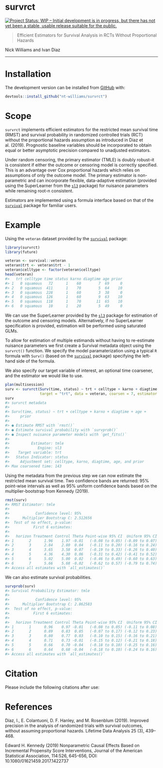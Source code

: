 
<!-- README.md is generated from README.Rmd. Please edit that file -->

# survrct

<!-- badges: start -->

[![Project Status: WIP – Initial development is in progress, but there
has not yet been a stable, usable release suitable for the
public.](https://www.repostatus.org/badges/latest/wip.svg)](https://www.repostatus.org/#wip)
<!-- badges: end -->

> Efficient Estimators for Survival Analysis in RCTs Without
> Proportional Hazards

Nick Williams and Ivan Diaz

-----

# Installation

The development version can be installed from
[GitHub](https://github.com) with:

``` r
devtools::install_github("nt-williams/survrct")
```

# Scope

`survrct` implements efficient estimators for the restricted mean
survival time (RMST) and survival probability in randomized controlled
trials (RCT) without the proportional hazards assumption as introduced
in Diaz et al. (2019). Prognostic baseline variables should be
incorporated to obtain equal or better asymptotic precision compared to
unadjusted estimators.

Under random censoring, the primary estimator (TMLE) is doubly robust–it
is consistent if either the outcome or censoring model is correctly
specified. This is an advantage over Cox proportional hazards which
relies on assumptions of only the outcome model. The primary estimator
is non-parametric and can incorporate flexible, data-adaptive estimation
(provided using the SuperLearner from the
[`sl3`](https://github.com/tlverse/sl3) package) for nuisance parameters
while remaining root-n consistent.

Estimators are implemented using a formula interface based on that of
the [`survival`](https://CRAN.R-project.org/package=survival) package
for familiar users.

# Example

Using the `veteran` dataset provided by the
[`survival`](https://CRAN.R-project.org/package=survival) package:

``` r
library(survrct)
library(future)

veteran <- survival::veteran
veteran$trt <- veteran$trt - 1
veteran$celltype <- factor(veteran$celltype)
head(veteran)
#>   trt celltype time status karno diagtime age prior
#> 1   0 squamous   72      1    60        7  69     0
#> 2   0 squamous  411      1    70        5  64    10
#> 3   0 squamous  228      1    60        3  38     0
#> 4   0 squamous  126      1    60        9  63    10
#> 5   0 squamous  118      1    70       11  65    10
#> 6   0 squamous   10      1    20        5  49     0
```

We can use the SuperLearner provided by the
[`sl3`](https://github.com/tlverse/sl3) package for estimation of the
outcome and censoring models. Alternatively, if no SuperLearner
specification is provided, estimation will be performed using saturated
GLMs.

To allow for estimation of multiple estimands without having to
re-estimate nuisance parameters we first create a Survival metadata
object using the `survrct()` function. We specify the model
paramaterization using a typical `R` formula with `Surv()` (based on the
[`survival`](https://CRAN.R-project.org/package=survival) package)
specifying the left-hand side of the formula.

We also specify our target variable of interest, an optional time
coarsener, and the estimator we would like to use.

``` r
plan(multisession)
surv <- survrct(Surv(time, status) ~ trt + celltype + karno + diagtime + age + prior, 
                target = "trt", data = veteran, coarsen = 7, estimator = "tmle")
surv
#> survrct metadata
#> 
#> Surv(time, status) ~ trt + celltype + karno + diagtime + age + 
#>     prior
#> 
#> ● Estimate RMST with `rmst()`
#> ● Estimate survival probability with `survprob()`
#> ● Inspect nuisance parameter models with `get_fits()`
#> 
#>          Estimator: tmle
#>             Engine: sl3
#>    Target variable: trt
#>   Status Indicator: status
#>     Adjustment set: celltype, karno, diagtime, age, and prior
#> Max coarsened time: 143
```

Using the metadata from the previous step we can now estimate the
restricted mean survival time. Two confidence bands are returned: 95%
point-wise intervals as well as 95% uniform confidence bands based on
the multiplier-bootstrap from Kennedy (2019).

``` r
rmst(surv)
#> RMST Estimator: tmle
#> 
#>            Confidence level: 95%
#>      Multiplier Bootstrap C: 2.512656 
#>  Test of no effect, p-value:
#>           First 6 estimates:
#> 
#>   horizon Treatment Control Theta Point-wise 95% CI  Uniform 95% CI
#> 1       2      1.96    1.97 -0.01   (-0.08 to 0.05) (-0.09 to 0.07)
#> 2       3      2.84    2.80  0.04   (-0.11 to 0.20) (-0.16 to 0.24)
#> 3       4      3.65    3.58  0.07   (-0.19 to 0.33) (-0.26 to 0.40)
#> 4       5      4.36    4.30  0.06   (-0.31 to 0.42) (-0.41 to 0.52)
#> 5       6      5.02    5.00  0.02   (-0.46 to 0.49) (-0.60 to 0.63)
#> 6       7      5.66    5.68 -0.02   (-0.62 to 0.57) (-0.79 to 0.74)
#> Access all estimates with `all_estimates()`
```

We can also estimate survival probabilities.

``` r
survprob(surv)
#> Survival Probability Estimator: tmle
#> 
#>            Confidence level: 95%
#>      Multiplier Bootstrap C: 2.862583 
#>  Test of no effect, p-value:
#>           First 6 estimates:
#> 
#>   horizon Treatment Control Theta Point-wise 95% CI  Uniform 95% CI
#> 1       1      0.96    0.97 -0.01   (-0.08 to 0.05) (-0.11 to 0.08)
#> 2       2      0.89    0.83  0.05   (-0.07 to 0.17) (-0.12 to 0.23)
#> 3       3      0.80    0.77  0.03   (-0.10 to 0.15) (-0.16 to 0.21)
#> 4       4      0.71    0.73 -0.01   (-0.15 to 0.12) (-0.21 to 0.18)
#> 5       5      0.66    0.70 -0.04   (-0.18 to 0.10) (-0.25 to 0.16)
#> 6       6      0.64    0.68 -0.04   (-0.18 to 0.10) (-0.24 to 0.16)
#> Access all estimates with `all_estimates()`
```

# Citation

Please include the following citations after use:

# References

Díaz, I., E. Colantuoni, D. F. Hanley, and M. Rosenblum (2019). Improved
precision in the analysis of randomized trials with survival outcomes,
without assuming proportional hazards. Lifetime Data Analysis 25 (3),
439–468.

Edward H. Kennedy (2019) Nonparametric Causal Effects Based on
Incremental Propensity Score Interventions, Journal of the American
Statistical Association, 114:526, 645-656, DOI:
10.1080/01621459.2017.1422737
